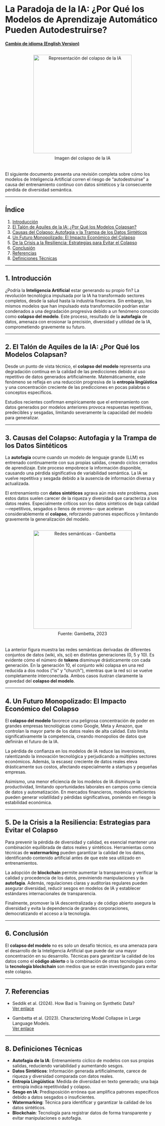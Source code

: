 # La Paradoja de la IA: ¿Por Qué los Modelos de Aprendizaje Automático Pueden Autodestruirse?

[**Cambio de idioma (English Version)**](https://economiayetica.blogspot.com/2025/03/la-paradoja-de-la-ia-por-que-los.html)

<div style="text-align: center; padding: 1em 0;">
  <a 
    href="https://github.com/sgevatschnaider/sgevatschnaider.github.io/raw/db3b2ebc645c02c0132f82b6c7725436f26a90ea/20250309_2207_AI%20Collapse%20Illustrated_simple_compose_01jnysfpasf3ntf7fmb3j72sjw.gif"
    style="display: inline-block;"
    target="_blank"
  >
    <img
      src="https://github.com/sgevatschnaider/sgevatschnaider.github.io/raw/db3b2ebc645c02c0132f82b6c7725436f26a90ea/20250309_2207_AI%20Collapse%20Illustrated_simple_compose_01jnysfpasf3ntf7fmb3j72sjw.gif"
      alt="Representación del colapso de la IA"
      width="320"
      style="max-width:100%; height:auto;"
    />
  </a>
  <p style="margin: 0.5em auto;">Imagen del colapso de la IA</p>
</div>

El siguiente documento presenta una revisión completa sobre cómo los modelos de Inteligencia Artificial corren el riesgo de “autodestruirse” a causa del entrenamiento continuo con datos sintéticos y la consecuente pérdida de diversidad semántica.

---

## Índice
1. [Introducción](#introduccion)  
2. [El Talón de Aquiles de la IA: ¿Por Qué los Modelos Colapsan?](#talon-de-aquiles)  
3. [Causas del Colapso: Autofagia y la Trampa de los Datos Sintéticos](#causas-colapso)  
4. [Un Futuro Monopolizado: El Impacto Económico del Colapso](#futuro-monopolizado)  
5. [De la Crisis a la Resiliencia: Estrategias para Evitar el Colapso](#estrategias-resiliencia)  
6. [Conclusión](#conclusion)  
7. [Referencias](#referencias)  
8. [Definiciones Técnicas](#definiciones-tecnicas)

---

## 1. Introducción <a name="introduccion"></a>
¿Podría la **Inteligencia Artificial** estar generando su propio fin? La revolución tecnológica impulsada por la IA ha transformado sectores completos, desde la salud hasta la industria financiera. Sin embargo, los mismos modelos que han impulsado esta transformación podrían estar condenados a una degradación progresiva debido a un fenómeno conocido como **colapso del modelo**. Este proceso, resultado de la **autofagia** de datos, amenaza con erosionar la precisión, diversidad y utilidad de la IA, comprometiendo gravemente su futuro.

---

## 2. El Talón de Aquiles de la IA: ¿Por Qué los Modelos Colapsan? <a name="talon-de-aquiles"></a>
Desde un punto de vista técnico, el **colapso del modelo** representa una degradación continua en la calidad de las predicciones debido al uso repetitivo de datos generados artificialmente. Matemáticamente, este fenómeno se refleja en una reducción progresiva de la **entropía lingüística** y una concentración creciente de las predicciones en pocas palabras o conceptos específicos.

Estudios recientes confirman empíricamente que el entrenamiento con datos generados por modelos anteriores provoca respuestas repetitivas, predecibles y sesgadas, limitando severamente la capacidad del modelo para generalizar.

---

## 3. Causas del Colapso: Autofagia y la Trampa de los Datos Sintéticos <a name="causas-colapso"></a>
La **autofagia** ocurre cuando un modelo de lenguaje grande (LLM) es entrenado continuamente con sus propias salidas, creando ciclos cerrados de aprendizaje. Este proceso empobrece la información disponible, causando una pérdida significativa de variabilidad semántica. La IA se vuelve repetitiva y sesgada debido a la ausencia de información diversa y actualizada.

El entrenamiento con **datos sintéticos** agrava aún más este problema, pues estos datos suelen carecer de la riqueza y diversidad que caracteriza a los datos reales. Especialmente críticos son los datos sintéticos de baja calidad —repetitivos, sesgados o llenos de errores— que aceleran considerablemente el **colapso**, reforzando patrones específicos y limitando gravemente la generalización del modelo.

<div style="text-align: center; padding: 1em 0;">
  <a 
    href="https://blogger.googleusercontent.com/img/b/R29vZ2xl/AVvXsEgn8b7UWYzAoUUFd3rmNnlMAQkDxpkttAfKGbrFaqCkQ6dYdGgrOzyJowxASzAlSCQeQEIaj0OCDvOqwBwyP2kUFZ9rppBfOXQt-g_5AnDoHRefqBtrNdQuRCUWqX-FpB1N1-vT77hYNi5RYfd7nNfGkbLNdTC8kAruDzdKmCVnu1M4ZHyenlTjg0me4fo/s320/grafos.png"
    style="display: inline-block;"
    target="_blank"
  >
    <img
      src="https://blogger.googleusercontent.com/img/b/R29vZ2xl/AVvXsEgn8b7UWYzAoUUFd3rmNnlMAQkDxpkttAfKGbrFaqCkQ6dYdGgrOzyJowxASzAlSCQeQEIaj0OCDvOqwBwyP2kUFZ9rppBfOXQt-g_5AnDoHRefqBtrNdQuRCUWqX-FpB1N1-vT77hYNi5RYfd7nNfGkbLNdTC8kAruDzdKmCVnu1M4ZHyenlTjg0me4fo/s320/grafos.png"
      alt="Redes semánticas - Gambetta"
      width="320"
      style="max-width:100%; height:auto;"
    />
  </a>
  <p style="margin: 0.5em auto;">Fuente: Gambetta, 2023</p>
</div>

La anterior figura muestra las redes semánticas derivadas de diferentes conjuntos de datos (wiki, xls, sci) en distintas generaciones (0, 5 y 10). Es evidente cómo el número de **tokens** disminuye drásticamente con cada generación. En la generación 10, el conjunto wiki colapsa en una red reducida a dos nodos ("is" y "church"), mientras que la red sci se vuelve completamente interconectada. Ambos casos ilustran claramente la gravedad del **colapso del modelo**.

---

## 4. Un Futuro Monopolizado: El Impacto Económico del Colapso <a name="futuro-monopolizado"></a>
El **colapso del modelo** favorece una peligrosa concentración de poder en grandes empresas tecnológicas como Google, Meta y Amazon, que controlan la mayor parte de los datos reales de alta calidad. Esto limita significativamente la competencia, creando monopolios de datos que definirán el futuro de la IA.

La pérdida de confianza en los modelos de IA reduce las inversiones, ralentizando la innovación tecnológica y perjudicando a múltiples sectores económicos. Además, la escasez creciente de datos reales eleva drásticamente sus costos, afectando especialmente a startups y pequeñas empresas.

Asimismo, una menor eficiencia de los modelos de IA disminuye la productividad, limitando oportunidades laborales en campos como ciencia de datos y automatización. En mercados financieros, modelos ineficientes pueden generar volatilidad y pérdidas significativas, poniendo en riesgo la estabilidad económica.

---

## 5. De la Crisis a la Resiliencia: Estrategias para Evitar el Colapso <a name="estrategias-resiliencia"></a>
Para prevenir la pérdida de diversidad y calidad, es esencial mantener una combinación equilibrada de datos reales y sintéticos. Herramientas como técnicas de **watermarking** pueden garantizar la calidad de los datos, identificando contenido artificial antes de que este sea utilizado en entrenamientos.

La adopción de **blockchain** permite aumentar la transparencia y verificar la calidad y procedencia de los datos, previniendo manipulaciones y la **autofagia**. Además, regulaciones claras y auditorías regulares pueden asegurar diversidad, reducir sesgos en modelos de IA y establecer estándares internacionales de transparencia.

Finalmente, promover la IA descentralizada y de código abierto asegura la diversidad y evita la dependencia de grandes corporaciones, democratizando el acceso a la tecnología.

---

## 6. Conclusión <a name="conclusion"></a>
El **colapso del modelo** no es solo un desafío técnico, es una amenaza para el desarrollo de la Inteligencia Artificial que puede dar una mayor concentración en su desarrollo. Técnicas para garantizar la calidad de los datos como el **código abierto** o la combinación de otras tecnologías como la **tecnología blockchain** son medios que se están investigando para evitar este colapso.

---

## 7. Referencias <a name="referencias"></a>
- Seddik et al. (2024). How Bad is Training on Synthetic Data?  
  [Ver enlace](https://arxiv.org/abs/2404.05090)

- Gambetta et al. (2023). Characterizing Model Collapse in Large Language Models.  
  [Ver enlace](https://arxiv.org/abs/2310.19767)

---

## 8. Definiciones Técnicas <a name="definiciones-tecnicas"></a>
- **Autofagia de la IA**: Entrenamiento cíclico de modelos con sus propias salidas, reduciendo variabilidad y aumentando sesgos.  
- **Datos Sintéticos**: Información generada artificialmente, carece de riqueza y diversidad comparada con datos reales.  
- **Entropía Lingüística**: Medida de diversidad en texto generado; una baja entropía indica repetitividad y colapso.  
- **Sesgo en IA**: Predisposición errónea que amplifica patrones específicos debido a datos sesgados o insuficientes.  
- **Watermarking**: Técnica para identificar y garantizar la calidad de los datos sintéticos.  
- **Blockchain**: Tecnología para registrar datos de forma transparente y evitar manipulaciones o autofagia.
